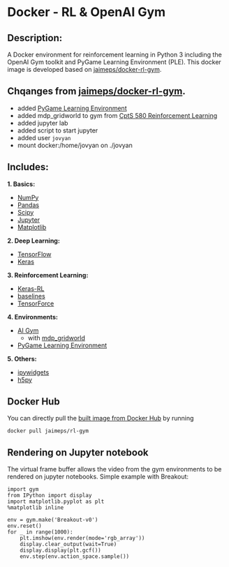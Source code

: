 # Docker - RL & OpenAI Gym

## Description:
A Docker environment for reinforcement learning in Python 3 including the OpenAI Gym toolkit and PyGame Learning Environment (PLE).
This docker image is developed based on [jaimeps/docker-rl-gym](https://github.com/jaimeps/docker-rl-gym).

## Chqanges from [jaimeps/docker-rl-gym](https://github.com/jaimeps/docker-rl-gym).

- added [PyGame Learning Environment](http://pygame-learning-environment.readthedocs.io/)
- added mdp_gridworld to gym from [CptS 580 Reinforcement Learning
](https://github.com/IRLL/reinforcement_learning_class)
- added jupyter lab
- added script to start jupyter
- added user `jovyan`
- mount docker:/home/jovyan on ./jovyan 

## Includes: 

**1. Basics:** 
- [NumPy](http://www.numpy.org/)
- [Pandas](http://pandas.pydata.org/)
- [Scipy](https://www.scipy.org/)
- [Jupyter](http://jupyter.org/)
- [Matplotlib](http://matplotlib.org/)

**2. Deep Learning:** 
- [TensorFlow](https://www.tensorflow.org/)
- [Keras](http://keras.io/)

**3. Reinforcement Learning:**
- [Keras-RL](https://keras-rl.readthedocs.io/en/latest/)
- [baselines](https://github.com/openai/baselines)
- [TensorForce](https://github.com/reinforceio/tensorforce)

**4. Environments:**
- [AI Gym](https://github.com/openai/gym)
	- with [mdp_gridworld](https://github.com/IRLL/reinforcement_learning_class)
- [PyGame Learning Environment](http://pygame-learning-environment.readthedocs.io/)

**5. Others:** 
- [ipywidgets](https://ipywidgets.readthedocs.io/en/stable/index.html)
- [h5py](http://www.h5py.org/)

## Docker Hub

You can directly pull the [built image from Docker Hub](https://hub.docker.com/r/jaimeps/rl-gym/) by running
```
docker pull jaimeps/rl-gym
```

## Rendering on Jupyter notebook

The virtual frame buffer allows the video from the gym environments to be rendered on jupyter notebooks. 
Simple example with Breakout:
```
import gym
from IPython import display
import matplotlib.pyplot as plt
%matplotlib inline

env = gym.make('Breakout-v0')
env.reset()
for _ in range(1000):
    plt.imshow(env.render(mode='rgb_array'))
    display.clear_output(wait=True)
    display.display(plt.gcf())
    env.step(env.action_space.sample())
```

